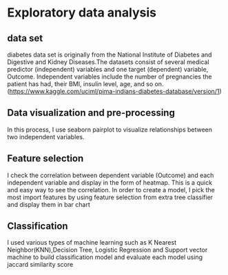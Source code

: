 # Exploratory data analysis 
## data set
   diabetes data set  is originally from the National Institute of Diabetes and Digestive and Kidney Diseases.The datasets consist of several medical predictor (independent) variables and one target (dependent) variable, Outcome. Independent variables include the number of pregnancies the patient has had, their BMI, insulin level, age, and so on.
   (https://www.kaggle.com/uciml/pima-indians-diabetes-database/version/1)
## Data visualization and pre-processing
  In this process, I use seaborn pairplot to visualize relationships between two independent variables.
## Feature selection
  I check the correlation between dependent variable (Outcome) and each independent variable and display in the form of heatmap. This is a quick and easy way to see the correlation. In order to create a model, I pick the most import features by using feature selection from extra tree classifier and display them in bar chart
  
  ## Classification
  I used various types of machine learning such as  K Nearest Neighbor(KNN),Decision Tree,  Logistic Regression and Support vector machine to build classification model and evaluate each model using jaccard similarity score
